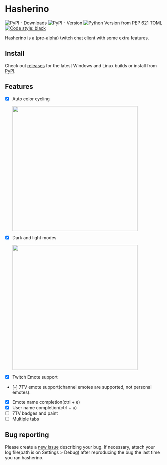 # Hasherino
![PyPI - Downloads](https://img.shields.io/pypi/dm/hasherino)
<img alt="PyPI - Version" src="https://img.shields.io/pypi/v/hasherino">
<img alt="Python Version from PEP 621 TOML" src="https://img.shields.io/python/required-version-toml?tomlFilePath=https%3A%2F%2Fraw.githubusercontent.com%2FHashy-Software%2Fhasherino%2Fmain%2Fpyproject.toml">
<a href="https://github.com/psf/black"><img alt="Code style: black" src="https://img.shields.io/badge/code%20style-black-000000.svg"></a>

Hasherino is a (pre-alpha) twitch chat client with some extra features.

## Install
Check out [releases](https://github.com/Hashy-Software/hasherino/releases) for the latest Windows and Linux builds or install from [PyPI](https://pypi.org/project/hasherino/). 

## Features 

* [X] Auto color cycling

  <img src="https://github.com/Hashy-Software/hasherino/assets/38195951/90fa6cf8-44a3-43b5-97c3-ccfd0df098a0" width="400"/>

* [X] Dark and light modes

  <img src="https://github.com/Hashy-Software/hasherino/assets/38195951/fe714eda-f699-47a7-9636-7181d0767437" width="400"/>

* [X] Twitch Emote support
* [-] 7TV emote support(channel emotes are supported, not personal emotes).
* [X] Emote name completion(ctrl + e)
* [X] User name completion(ctrl + u)
* [ ] 7TV badges and paint
* [ ] Multiple tabs

## Bug reporting
Please create a [new issue](https://github.com/Hashy-Software/hasherino/issues/new) describing your bug. If necessary, attach your log file(path is on Settings > Debug) after reproducing the bug the last time you ran hasherino.
